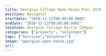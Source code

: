 ```yaml
---
title: Georgian College Open House Fall 2018
position: Navigator
startdate: "2018-11-11T00:00:00.000Z"
enddate: "2018-11-11T00:00:00.000Z"
location: Georgian College Barrie Campus
categories: ["projects", "volunteer"]
tags: ["Services","Volunteer"]
image: "georgian-open-house.jpg"
url:
---
```

